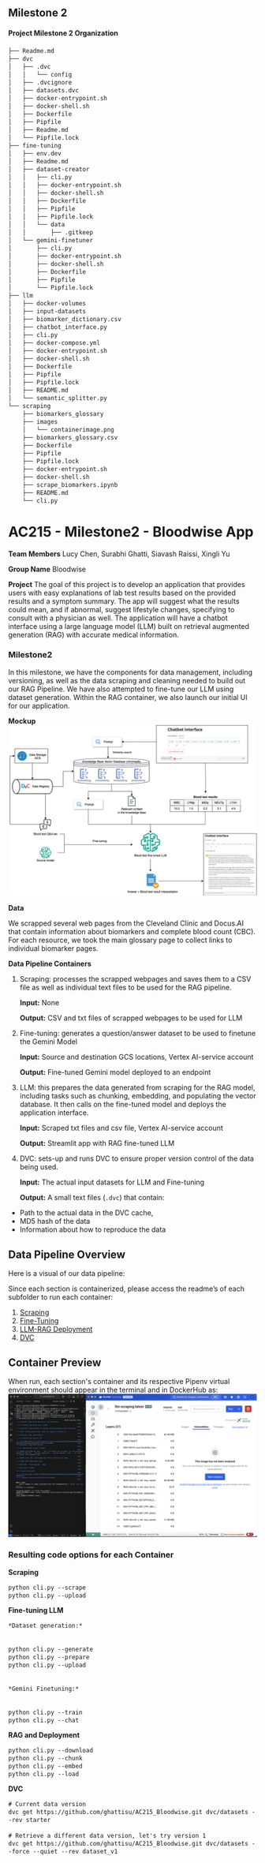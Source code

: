## Milestone 2


#### Project Milestone 2 Organization


```
├── Readme.md
├── dvc
│   ├── .dvc
│   │   └── config
│   ├── .dvcignore
│   ├── datasets.dvc
│   ├── docker-entrypoint.sh
│   ├── docker-shell.sh
│   ├── Dockerfile
│   ├── Pipfile
│   ├── Readme.md
│   └── Pipfile.lock
├── fine-tuning
│   ├── env.dev
│   ├── Readme.md
│   ├── dataset-creator
│   │   ├── cli.py
│   │   ├── docker-entrypoint.sh
│   │   ├── docker-shell.sh
│   │   ├── Dockerfile
│   │   ├── Pipfile
│   │   ├── Pipfile.lock
│   │   └── data
│   │       ├── .gitkeep
│   └── gemini-finetuner
│       ├── cli.py
│       ├── docker-entrypoint.sh
│       ├── docker-shell.sh
│       ├── Dockerfile
│       ├── Pipfile
│       └── Pipfile.lock
├── llm
│   ├── docker-volumes
│   ├── input-datasets
│   ├── biomarker_dictionary.csv
│   ├── chatbot_interface.py
│   ├── cli.py
│   ├── docker-compose.yml
│   ├── docker-entrypoint.sh
│   ├── docker-shell.sh
│   ├── Dockerfile
│   ├── Pipfile
│   ├── Pipfile.lock
│   ├── README.md
│   └── semantic_splitter.py
└── scraping
    ├── biomarkers_glossary
    ├── images
    │   └── containerimage.png
    ├── biomarkers_glossary.csv
    ├── Dockerfile
    ├── Pipfile
    ├── Pipfile.lock
    ├── docker-entrypoint.sh
    ├── docker-shell.sh
    ├── scrape_biomarkers.ipynb
    ├── README.md
    └── cli.py
```


# AC215 - Milestone2 - Bloodwise App


**Team Members**
Lucy Chen, Surabhi Ghatti, Siavash Raissi, Xingli Yu


**Group Name**
Bloodwise


**Project**
The goal of this project is to develop an application that provides users with easy explanations of lab test results based on the provided results and a symptom summary. The app will suggest what the results could mean, and if abnormal, suggest lifestyle changes, specifying to consult with a physician as well. The application will have a chatbot interface using a large language model (LLM) built on retrieval augmented generation (RAG) with accurate medical information.


### Milestone2 ###


In this milestone, we have the components for data management, including versioning, as well as the data scraping and cleaning needed to build out our RAG Pipeline. We have also attempted to fine-tune our LLM using dataset generation. Within the RAG container, we also launch our initial UI for our application.

**Mockup**
![Mockup](Mockup.png)


**Data**

We scrapped several web pages from the Cleveland Clinic and Docus.AI that contain information about biomarkers and complete blood count (CBC). For each resource, we took the main glossary page to collect links to individual biomarker pages.


**Data Pipeline Containers**
1. Scraping: processes the scrapped webpages and saves them to a CSV file as well as individual text files to be used for the RAG pipeline.


	  **Input:** None
	
	
	  **Output:** CSV and txt files of scrapped webpages to be used for LLM


2. Fine-tuning: generates a question/answer dataset to be used to finetune the Gemini Model 


	  **Input:** Source and destination GCS locations, Vertex AI-service account
	
	
	  **Output:** Fine-tuned Gemini model deployed to an endpoint


3. LLM: this prepares the data generated from scraping for the RAG model, including tasks such as chunking, embedding, and populating the vector database. It then calls on the fine-tuned model and deploys the application interface.
 
	  **Input:** Scraped txt files and csv file, Vertex AI-service account
	
	
	  **Output:** Streamlit app with RAG fine-tuned LLM


4. DVC: sets-up and runs DVC to ensure proper version control of the data being used. 

   	  **Input:** The actual input datasets for LLM and Fine-tuning
	
	
	  **Output:** A small text files (`.dvc`) that contain: 
- Path to the actual data in the DVC cache, 
- MD5 hash of the data
- Information about how to reproduce the data





## Data Pipeline Overview


Here is a visual of our data pipeline: 

Since each section is containerized, please access the readme’s of each subfolder to run each container:
1. [Scraping](https://github.com/ghattisu/AC215_Bloodwise/tree/starter/scraping)
2. [Fine-Tuning](https://github.com/ghattisu/AC215_Bloodwise/tree/starter/fine-tuning)
3. [LLM-RAG Deployment](https://github.com/ghattisu/AC215_Bloodwise/tree/starter/llm)
4. [DVC](https://github.com/ghattisu/AC215_Bloodwise/tree/starter/dvc)


## Container Preview
When run, each section's container and its respective Pipenv virtual environment should appear in the terminal and in DockerHub as:
![Container Image](https://github.com/ghattisu/AC215_Bloodwise/blob/starter/scraping/images/containerimage.png?raw=true)


### Resulting code options for each Container


**Scraping**
```
python cli.py --scrape
python cli.py --upload

```


**Fine-tuning LLM**
```
*Dataset generation:*


python cli.py --generate
python cli.py --prepare
python cli.py --upload


*Gemini Finetuning:*


python cli.py --train
python cli.py --chat

```


**RAG and Deployment**
```
python cli.py --download
python cli.py --chunk
python cli.py --embed
python cli.py --load

```


**DVC**
```
# Current data version
dvc get https://github.com/ghattisu/AC215_Bloodwise.git dvc/datasets --rev starter

# Retrieve a different data version, let's try version 1
dvc get https://github.com/ghattisu/AC215_Bloodwise.git dvc/datasets --force --quiet --rev dataset_v1

```

